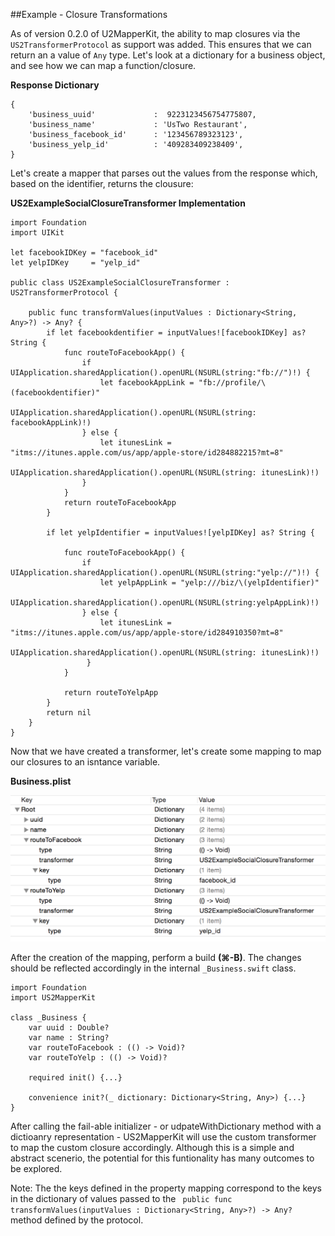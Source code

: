 ##Example - Closure Transformations

As of version 0.2.0 of U2MapperKit, the ability to map closures via the `US2TransformerProtocol` as support was added. This ensures that we can return an a value of `Any` type. Let's look at a dictionary for a business object, and see how we can map a function/closure. 

**Response Dictionary**

```
{
	'business_uuid'  	 		:  9223123456754775807,
	'business_name'  			: 'UsTwo Restaurant',
	'business_facebook_id'  	: '123456789323123',
	'business_yelp_id'  		: '409283409238409',
}
```
Let's create a mapper that parses out the values from the response which, based on the identifier, returns the clousure:

**US2ExampleSocialClosureTransformer Implementation**

```
import Foundation
import UIKit

let facebookIDKey = "facebook_id"
let yelpIDKey     = "yelp_id"

public class US2ExampleSocialClosureTransformer : US2TransformerProtocol {

    public func transformValues(inputValues : Dictionary<String, Any>?) -> Any? {
        if let facebookdentifier = inputValues![facebookIDKey] as? String {
       		func routeToFacebookApp() {
    			if UIApplication.sharedApplication().openURL(NSURL(string:"fb://")!) {
       				let facebookAppLink = "fb://profile/\(facebookdentifier)"
        			UIApplication.sharedApplication().openURL(NSURL(string: facebookAppLink)!)
    			} else {
        			let itunesLink = "itms://itunes.apple.com/us/app/apple-store/id284882215?mt=8"
        			UIApplication.sharedApplication().openURL(NSURL(string: itunesLink)!)
    			}
			}
            return routeToFacebookApp
        }
        
        if let yelpIdentifier = inputValues![yelpIDKey] as? String {
            
            func routeToFacebookApp() {
    			if UIApplication.sharedApplication().openURL(NSURL(string:"yelp://")!) {
        			let yelpAppLink = "yelp:///biz/\(yelpIdentifier)"
        			UIApplication.sharedApplication().openURL(NSURL(string:yelpAppLink)!)
    			} else {
        			let itunesLink = "itms://itunes.apple.com/us/app/apple-store/id284910350?mt=8"
        			UIApplication.sharedApplication().openURL(NSURL(string: itunesLink)!)
   				 }
			}
			
            return routeToYelpApp
        }
        return nil
    }
}

```

Now that we have created a transformer, let's create some mapping to map our closures to an isntance variable.

**Business.plist**
<br/>

![alt tag](/documentation/readme_assets/closure_example.png?raw=true)
<br/>

After the creation of the mapping, perform a build **(⌘-B)**. The changes should be reflected accordingly in the internal `_Business.swift` class.


```
import Foundation
import US2MapperKit

class _Business {
	var uuid : Double?
	var name : String?
	var routeToFacebook : (() -> Void)?
	var routeToYelp : (() -> Void)?

 	required init() {...}

 	convenience init?(_ dictionary: Dictionary<String, Any>) {...}
} 
```

After calling the fail-able initializer - or udpateWithDictionary method with a dictioanry representation - US2MapperKit will use the custom transformer to map the custom closure accordingly. Although this is a simple and abstract scenerio, the potential for this funtionality has many outcomes to be explored.

Note: The the keys defined in the property mapping correspond to the keys in the dictionary of values passed to the ` public func transformValues(inputValues : Dictionary<String, Any>?) -> Any?` method defined by the protocol. 
